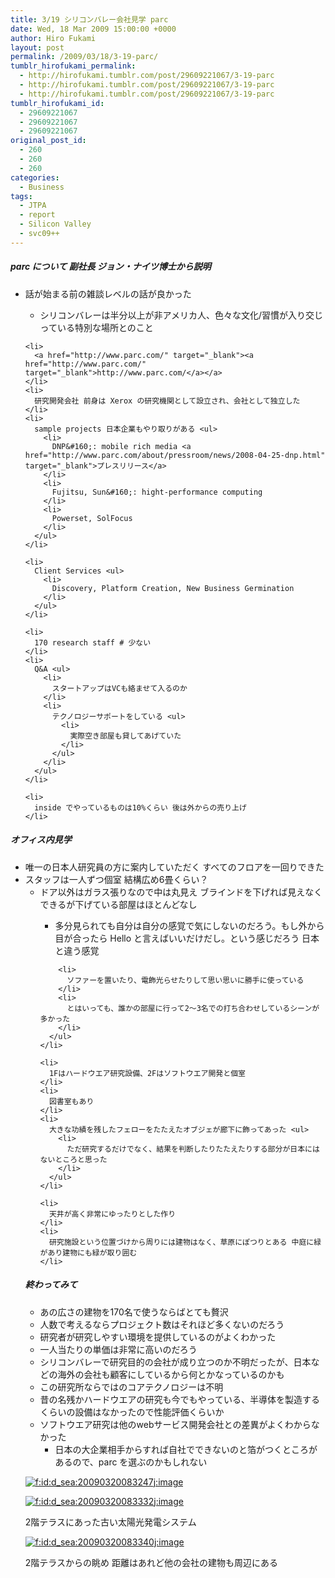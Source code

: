 ```yaml
---
title: 3/19 シリコンバレー会社見学 parc
date: Wed, 18 Mar 2009 15:00:00 +0000
author: Hiro Fukami
layout: post
permalink: /2009/03/18/3-19-parc/
tumblr_hirofukami_permalink:
  - http://hirofukami.tumblr.com/post/29609221067/3-19-parc
  - http://hirofukami.tumblr.com/post/29609221067/3-19-parc
  - http://hirofukami.tumblr.com/post/29609221067/3-19-parc
tumblr_hirofukami_id:
  - 29609221067
  - 29609221067
  - 29609221067
original_post_id:
  - 260
  - 260
  - 260
categories:
  - Business
tags:
  - JTPA
  - report
  - Silicon Valley
  - svc09++
---
```

<div class="section">
  <h5>
    parc について 副社長 ジョン・ナイツ博士から説明
  </h5>
  
  <ul>
    <li>
      話が始まる前の雑談レベルの話が良かった</p> <ul>
        <li>
          シリコンバレーは半分以上が非アメリカ人、色々な文化/習慣が入り交じっている特別な場所とのこと
        </li>
      </ul>
    </li>
    
    <li>
      <a href="http://www.parc.com/" target="_blank"><a href="http://www.parc.com/" target="_blank">http://www.parc.com/</a></a>
    </li>
    <li>
      研究開発会社 前身は Xerox の研究機関として設立され、会社として独立した
    </li>
    <li>
      sample projects 日本企業もやり取りがある <ul>
        <li>
          DNP&#160;: mobile rich media <a href="http://www.parc.com/about/pressroom/news/2008-04-25-dnp.html" target="_blank">プレスリリース</a>
        </li>
        <li>
          Fujitsu, Sun&#160;: hight-performance computing
        </li>
        <li>
          Powerset, SolFocus
        </li>
      </ul>
    </li>
    
    <li>
      Client Services <ul>
        <li>
          Discovery, Platform Creation, New Business Germination
        </li>
      </ul>
    </li>
    
    <li>
      170 research staff # 少ない
    </li>
    <li>
      Q&A <ul>
        <li>
          スタートアップはVCも絡ませて入るのか
        </li>
        <li>
          テクノロジーサポートをしている <ul>
            <li>
              実際空き部屋も貸してあげていた
            </li>
          </ul>
        </li>
      </ul>
    </li>
    
    <li>
      inside でやっているものは10%くらい 後は外からの売り上げ
    </li>
  </ul>
  
  <h5>
    オフィス内見学
  </h5>
  
  <ul>
    <li>
      唯一の日本人研究員の方に案内していただく すべてのフロアを一回りできた
    </li>
    <li>
      スタッフは一人ずつ個室 結構広め6畳くらい？ <ul>
        <li>
          ドア以外はガラス張りなので中は丸見え ブラインドを下げれば見えなくできるが下げている部屋はほとんどなし</p> <ul>
            <li>
              多分見られても自分は自分の感覚で気にしないのだろう。もし外から目が合ったら Hello と言えばいいだけだし。という感じだろう 日本と違う感覚
            </li>
          </ul>
        </li>
        
        <li>
          ソファーを置いたり、電飾光らせたりして思い思いに勝手に使っている
        </li>
        <li>
          とはいっても、誰かの部屋に行って2～3名での打ち合わせしているシーンが多かった
        </li>
      </ul>
    </li>
    
    <li>
      1Fはハードウエア研究設備、2Fはソフトウエア開発と個室
    </li>
    <li>
      図書室もあり
    </li>
    <li>
      大きな功績を残したフェローをたたえたオブジェが廊下に飾ってあった <ul>
        <li>
          ただ研究するだけでなく、結果を判断したりたたえたりする部分が日本にはないところと思った
        </li>
      </ul>
    </li>
    
    <li>
      天井が高く非常にゆったりとした作り
    </li>
    <li>
      研究施設という位置づけから周りには建物はなく、草原にぽつりとある 中庭に緑があり建物にも緑が取り囲む
    </li>
  </ul>
  
  <h5>
    終わってみて
  </h5>
  
  <ul>
    <li>
      あの広さの建物を170名で使うならばとても贅沢
    </li>
    <li>
      人数で考えるならプロジェクト数はそれほど多くないのだろう
    </li>
    <li>
      研究者が研究しやすい環境を提供しているのがよくわかった
    </li>
    <li>
      一人当たりの単価は非常に高いのだろう
    </li>
    <li>
      シリコンバレーで研究目的の会社が成り立つのか不明だったが、日本などの海外の会社も顧客にしているから何とかなっているのかも
    </li>
    <li>
      この研究所ならではのコアテクノロジーは不明
    </li>
    <li>
      昔の名残かハードウエアの研究も今でもやっている、半導体を製造するくらいの設備はなかったので性能評価くらいか
    </li>
    <li>
      ソフトウエア研究は他のwebサービス開発会社との差異がよくわからなかった <ul>
        <li>
          日本の大企業相手からすれば自社でできないのと箔がつくところがあるので、parc を選ぶのかもしれない
        </li>
      </ul>
    </li>
  </ul>
  
  <p>
    <a href="http://f.hatena.ne.jp/d_sea/20090320083247" class="hatena-fotolife" target="_blank"><img src="http://cdn-ak.f.st-hatena.com/images/fotolife/d/d_sea/20090320/20090320083247.jpg?w=830" alt="f:id:d_sea:20090320083247j:image" title="f:id:d_sea:20090320083247j:image" class="hatena-fotolife" data-recalc-dims="1" /></a>
  </p>
  
  <p>
    <a href="http://f.hatena.ne.jp/d_sea/20090320083332" class="hatena-fotolife" target="_blank"><img src="http://cdn-ak.f.st-hatena.com/images/fotolife/d/d_sea/20090320/20090320083332.jpg?w=830" alt="f:id:d_sea:20090320083332j:image" title="f:id:d_sea:20090320083332j:image" class="hatena-fotolife" data-recalc-dims="1" /></a>
  </p>
  
  <p>
    2階テラスにあった古い太陽光発電システム
  </p>
  
  <p>
    <a href="http://f.hatena.ne.jp/d_sea/20090320083340" class="hatena-fotolife" target="_blank"><img src="http://cdn-ak.f.st-hatena.com/images/fotolife/d/d_sea/20090320/20090320083340.jpg?w=830" alt="f:id:d_sea:20090320083340j:image" title="f:id:d_sea:20090320083340j:image" class="hatena-fotolife" data-recalc-dims="1" /></a>
  </p>
  
  <p>
    2階テラスからの眺め 距離はあれど他の会社の建物も周辺にある
  </p>
</div>